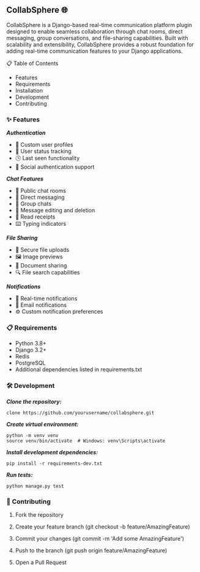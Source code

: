 ## CollabSphere 🌐

CollabSphere is a Django-based real-time communication platform plugin designed to enable seamless collaboration through chat rooms, direct messaging, group conversations, and file-sharing capabilities. Built with scalability and extensibility, CollabSphere provides a robust foundation for adding real-time communication features to your Django applications.


📋 Table of Contents

- Features
- Requirements
- Installation
- Development
- Contributing

### ✨ Features

**_Authentication_**

- 🔐 Custom user profiles
- 👤 User status tracking
- 🕒 Last seen functionality
- 🔑 Social authentication support

**_Chat Features_**

- 💬 Public chat rooms
- 📱 Direct messaging
- 👥 Group chats
- 📝 Message editing and deletion
- 👀 Read receipts
- ⌨️ Typing indicators

**_File Sharing_**

- 📁 Secure file uploads
- 🖼️ Image previews
- 📄 Document sharing
- 🔍 File search capabilities

**_Notifications_**

- 🔔 Real-time notifications
- 📧 Email notifications
- ⚙️ Custom notification preferences

### 📋 Requirements

- Python 3.8+
- Django 3.2+
- Redis
- PostgreSQL
- Additional dependencies listed in requirements.txt


### 🛠️ Development

**_Clone the repository:_**

```
clone https://github.com/yourusername/collabsphere.git

```

**_Create virtual environment:_**

```
python -m venv venv
source venv/bin/activate  # Windows: venv\Scripts\activate

```

**_Install development dependencies:_**

```
pip install -r requirements-dev.txt

```
**_Run tests:_**

```
python manage.py test

```
### 🤝 Contributing

1. Fork the repository

2. Create your feature branch (git checkout -b feature/AmazingFeature)

3. Commit your changes (git commit -m 'Add some AmazingFeature')

4. Push to the branch (git push origin feature/AmazingFeature)

5. Open a Pull Request
